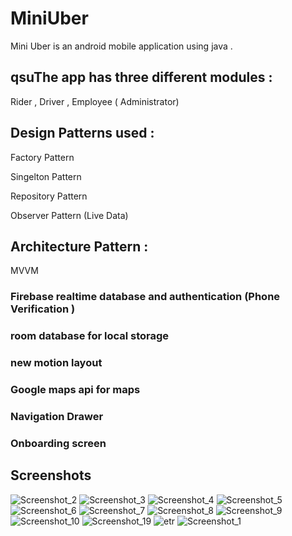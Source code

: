# MiniUber
Mini Uber is an android mobile application using java . 

## qsuThe app has three different modules : 

Rider , Driver , Employee ( Administrator)
## Design Patterns used : 

Factory Pattern 

Singelton Pattern 

Repository Pattern 

Observer Pattern (Live Data) 

## Architecture Pattern : 

MVVM 

### Firebase realtime database and authentication (Phone Verification )

### room database for local storage

### new motion  layout  

 ### Google maps api for maps 

### Navigation Drawer 

### Onboarding screen 

## Screenshots 
![Screenshot_2](https://user-images.githubusercontent.com/60134186/170215675-45502d78-8788-4042-8fae-940442c64f3e.png)
![Screenshot_3](https://user-images.githubusercontent.com/60134186/170215681-e39644e5-c5db-408c-bac8-c0bbdc22f6d4.png)
![Screenshot_4](https://user-images.githubusercontent.com/60134186/170215684-ad2d363a-d0d6-4541-b44f-d24b2e519ad8.png)
![Screenshot_5](https://user-images.githubusercontent.com/60134186/170215685-b5eb0787-5f0c-47a9-bb4c-47a5afcad2f1.png)
![Screenshot_6](https://user-images.githubusercontent.com/60134186/170215687-28146e34-731c-4d60-bb95-fb430adf7518.png)
![Screenshot_7](https://user-images.githubusercontent.com/60134186/170215690-7d0ccc1d-ed36-43e0-9d11-213ebb6eb884.png)
![Screenshot_8](https://user-images.githubusercontent.com/60134186/170215692-fd975fb8-943c-471f-8bac-b7e160fbbe16.png)
![Screenshot_9](https://user-images.githubusercontent.com/60134186/170215694-768bb070-3c15-470b-bf21-e335155c62a7.png)
![Screenshot_10](https://user-images.githubusercontent.com/60134186/170215696-dd5b075c-817c-4f43-a912-1658dc388560.png)
![Screenshot_19](https://user-images.githubusercontent.com/60134186/170215698-4e009c96-bfb4-4925-8d95-e164ea9de8ba.png)
![etr](https://user-images.githubusercontent.com/60134186/170215701-bdf26ed7-d77a-4695-949e-6a6a742c914b.png)
![Screenshot_1](https://user-images.githubusercontent.com/60134186/170215708-8423a8d5-e1a9-4a0f-b75c-ffafa8f81dcf.png)

